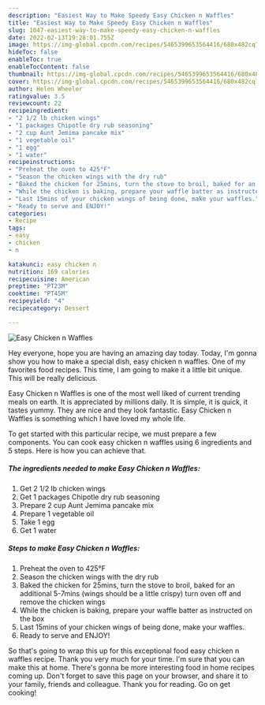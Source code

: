 ```yaml
---
description: "Easiest Way to Make Speedy Easy Chicken n Waffles"
title: "Easiest Way to Make Speedy Easy Chicken n Waffles"
slug: 1047-easiest-way-to-make-speedy-easy-chicken-n-waffles
date: 2022-02-13T19:28:01.755Z
image: https://img-global.cpcdn.com/recipes/5465399653564416/680x482cq70/easy-chicken-n-waffles-recipe-main-photo.jpg
hideToc: false
enableToc: true
enableTocContent: false
thumbnail: https://img-global.cpcdn.com/recipes/5465399653564416/680x482cq70/easy-chicken-n-waffles-recipe-main-photo.jpg
cover: https://img-global.cpcdn.com/recipes/5465399653564416/680x482cq70/easy-chicken-n-waffles-recipe-main-photo.jpg
author: Helen Wheeler
ratingvalue: 3.5
reviewcount: 22
recipeingredient:
- "2 1/2 lb chicken wings"
- "1 packages Chipotle dry rub seasoning"
- "2 cup Aunt Jemima pancake mix"
- "1 vegetable oil"
- "1 egg"
- "1 water"
recipeinstructions:
- "Preheat the oven to 425°F"
- "Season the chicken wings with the dry rub"
- "Baked the chicken for 25mins, turn the stove to broil, baked for an additional 5-7mins (wings should be a little crispy) turn oven off and remove the chicken wings"
- "While the chicken is baking, prepare your waffle batter as instructed on the box"
- "Last 15mins of your chicken wings of being done, make your waffles."
- "Ready to serve and ENJOY!"
categories:
- Recipe
tags:
- easy
- chicken
- n

katakunci: easy chicken n 
nutrition: 169 calories
recipecuisine: American
preptime: "PT23M"
cooktime: "PT45M"
recipeyield: "4"
recipecategory: Dessert

---
```



![Easy Chicken n Waffles](https://img-global.cpcdn.com/recipes/5465399653564416/680x482cq70/easy-chicken-n-waffles-recipe-main-photo.jpg)

Hey everyone, hope you are having an amazing day today. Today, I'm gonna show you how to make a special dish, easy chicken n waffles. One of my favorites food recipes. This time, I am going to make it a little bit unique. This will be really delicious.



Easy Chicken n Waffles is one of the most well liked of current trending meals on earth. It is appreciated by millions daily. It is simple, it is quick, it tastes yummy. They are nice and they look fantastic. Easy Chicken n Waffles is something which I have loved my whole life.


To get started with this particular recipe, we must prepare a few components. You can cook easy chicken n waffles using 6 ingredients and 5 steps. Here is how you can achieve that.

<!--inarticleads1-->

##### The ingredients needed to make Easy Chicken n Waffles:

1. Get 2 1/2 lb chicken wings
1. Get 1 packages Chipotle dry rub seasoning
1. Prepare 2 cup Aunt Jemima pancake mix
1. Prepare 1 vegetable oil
1. Take 1 egg
1. Get 1 water




<!--inarticleads2-->

##### Steps to make Easy Chicken n Waffles:

1. Preheat the oven to 425°F
1. Season the chicken wings with the dry rub
1. Baked the chicken for 25mins, turn the stove to broil, baked for an additional 5-7mins (wings should be a little crispy) turn oven off and remove the chicken wings
1. While the chicken is baking, prepare your waffle batter as instructed on the box
1. Last 15mins of your chicken wings of being done, make your waffles.
1. Ready to serve and ENJOY!



So that's going to wrap this up for this exceptional food easy chicken n waffles recipe. Thank you very much for your time. I'm sure that you can make this at home. There's gonna be more interesting food in home recipes coming up. Don't forget to save this page on your browser, and share it to your family, friends and colleague. Thank you for reading. Go on get cooking!
